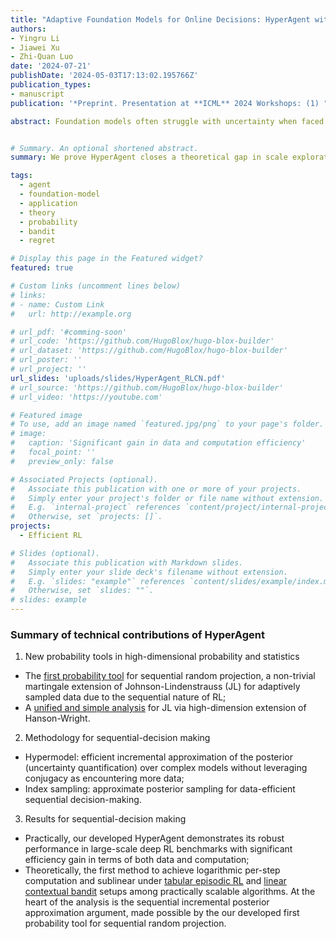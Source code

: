 ```yaml
---
title: "Adaptive Foundation Models for Online Decisions: HyperAgent with Fast Incremental Uncertainty Estimation"
authors:
- Yingru Li
- Jiawei Xu
- Zhi-Quan Luo
date: '2024-07-21'
publishDate: '2024-05-03T17:13:02.195766Z'
publication_types:
- manuscript
publication: '*Preprint. Presentation at **ICML** 2024 Workshops: (1) "Aligning Reinforcement Learning Experimentalists and Theorists"; (2) "Automated Reinforcement Learning: Exploring Meta-Learning, AutoML, and LLMs"*'

abstract: Foundation models often struggle with uncertainty when faced with new situations in online decision-making, necessitating scalable and efficient exploration to resolve this uncertainty. To address these challenges, we introduce GPT-HyperAgent, which augments GPT with uncertainty-awareness via HyperAgent [Li et al., 2024] for scalable exploration in contextual bandits, a fundamental online decision problem involving natural language input. Theoretically, we prove that HyperAgent achieves fast incremental uncertainty estimation with $\tilde{O}(\log T)$ per-step computational complexity over $T$ periods under the linear realizable assumption. Our analysis framework shows that HyperAgent’s regret matches exact Thompson sampling in linear contextual bandits, closing a significant theoretical gap in scalable exploration. Empirical results in real-world contextual bandit tasks, such as automated content moderation with human feedback, validate the practical effectiveness of GPT-HyperAgent for safety-critical decisions.


# Summary. An optional shortened abstract.
summary: We prove HyperAgent closes a theoretical gap in scale exploration for contextual bandit problems. Further, with integration of pretrained GPT, GPT-HyperAgent addresses challenges in human-AI pipeline for automated content moderation with human feedback by minimizing human involvement while ensuring long-term system reliability and safety.

tags:
  - agent
  - foundation-model
  - application
  - theory
  - probability
  - bandit
  - regret

# Display this page in the Featured widget?
featured: true

# Custom links (uncomment lines below)
# links:
# - name: Custom Link
#   url: http://example.org

# url_pdf: '#comming-soon'
# url_code: 'https://github.com/HugoBlox/hugo-blox-builder'
# url_dataset: 'https://github.com/HugoBlox/hugo-blox-builder'
# url_poster: ''
# url_project: ''
url_slides: 'uploads/slides/HyperAgent_RLCN.pdf'
# url_source: 'https://github.com/HugoBlox/hugo-blox-builder'
# url_video: 'https://youtube.com'

# Featured image
# To use, add an image named `featured.jpg/png` to your page's folder.
# image:
#   caption: 'Significant gain in data and computation efficiency'
#   focal_point: ''
#   preview_only: false

# Associated Projects (optional).
#   Associate this publication with one or more of your projects.
#   Simply enter your project's folder or file name without extension.
#   E.g. `internal-project` references `content/project/internal-project/index.md`.
#   Otherwise, set `projects: []`.
projects:
  - Efficient RL

# Slides (optional).
#   Associate this publication with Markdown slides.
#   Simply enter your slide deck's filename without extension.
#   E.g. `slides: "example"` references `content/slides/example/index.md`.
#   Otherwise, set `slides: ""`.
# slides: example
---
```



### Summary of technical contributions of HyperAgent

1. New probability tools in high-dimensional probability and statistics
- The [first probability tool](/publication/li-2024-probability) for sequential random projection, a non-trivial martingale extension of Johnson-Lindenstrauss (JL) for adaptively sampled data due to the sequential nature of RL;
- A [unified and simple analysis](/publication/li-2024-simple) for JL via high-dimension extension of Hanson-Wright.

2. Methodology for sequential-decision making
- Hypermodel: efficient incremental approximation of the posterior (uncertainty quantification) over complex models without leveraging conjugacy as encountering more data;
- Index sampling: approximate posterior sampling for data-efficient sequential decision-making.

3. Results for sequential-decision making
- Practically, our developed HyperAgent demonstrates its robust performance in large-scale deep RL benchmarks with significant efficiency gain in terms of both data and computation;
- Theoretically, the first method to achieve logarithmic per-step computation and sublinear under [tabular episodic RL](/publication/li-2024-hyperagent/) and [linear contextual bandit](/publication/li-2024-scaling/) setups among practically scalable algorithms. At the heart of the analysis is the sequential incremental posterior approximation argument, made possible by the our developed first probability tool for sequential random projection.
